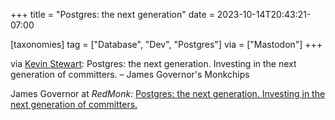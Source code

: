 +++
title = "Postgres: the next generation"
date = 2023-10-14T20:43:21-07:00

[taxonomies]
tag = ["Database", "Dev", "Postgres"]
via = ["Mastodon"]
+++

via [Kevin Stewart](https://hachyderm.io/@kstewart/111235536807848081): Postgres: the next generation. Investing in the next generation of committers. – James Governor's Monkchips

<!-- more -->

James Governor at _RedMonk:_ [Postgres: the next generation. Investing in the next generation of committers.](https://redmonk.com/jgovernor/2023/10/10/postgres-the-next-generation-investing-in-the-next-generation-of-committers/)
